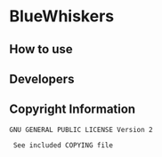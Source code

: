 BlueWhiskers
==============

## How to use

## Developers

## Copyright Information

``GNU GENERAL PUBLIC LICENSE Version 2``

``` See included COPYING file```
